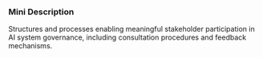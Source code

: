 ### Mini Description

Structures and processes enabling meaningful stakeholder participation in AI system governance, including consultation procedures and feedback mechanisms.
